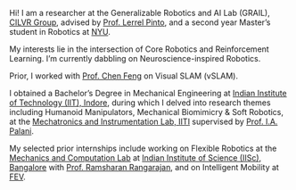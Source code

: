 Hi! I am a researcher at the Generalizable Robotics and AI Lab (GRAIL), [CILVR Group](https://wp.nyu.edu/cilvr/), advised by [Prof. Lerrel Pinto](https://www.lerrelpinto.com/), and a second year Master’s student in Robotics at [NYU](https://engineering.nyu.edu/academics/robotics).

My interests lie in the intersection of Core Robotics and Reinforcement Learning. I’m currently dabbling on Neuroscience-inspired Robotics.

Prior, I worked with [Prof. Chen Feng](https://engineering.nyu.edu/faculty/chen-feng) on Visual SLAM (vSLAM).

I obtained a Bachelor’s Degree in Mechanical Engineering at [Indian Institute of Technology (IIT), Indore](https://www.iiti.ac.in/), during which I delved into research themes including Humanoid Manipulators, Mechanical Biomimicry & Soft Robotics, at the [Mechatronics and Instrumentation Lab, IITI](https://iiti.ac.in/people/~palaniia/) supervised by [Prof. I.A. Palani](http://people.iiti.ac.in/~meiiti/index.php/dr-i-a-palani/).

My selected prior internships include working on Flexible Robotics at the [Mechanics and Computation Lab](https://mecheng.iisc.ac.in/~rram/research/) at [Indian Institute of Science (IISc), Bangalore](https://iisc.ac.in/) with [Prof. Ramsharan Rangarajan](https://mecheng.iisc.ac.in/people/ramsharan-rangarajan/), and on Intelligent Mobility at [FEV](https://fev.io/).